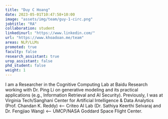 ```yaml
---
title: "Duy C Hoang"
date: 2023-05-01T10:47:58+10:00
image: "assets/img/team/guy-1-circ.png"
jobtitle: "RA"
collaboration: student
linkedinurl: "https://www.linkedin.com/"
url: "https://www.khoadoan.me/team"
areas: NLP/LLMs
promoted: true
faculty: false
research_assistant: true
urop_assistant: false
phd_student: false
weight: 1
---
```


I am a Researcher in the Cognitive Computing Lab at Baidu Research working with Dr. Ping Li on generative modeling and its practical applications (e.g., Information Retrieval and AI Security). Previously, I was at Virginia Tech/Sanghani Center for Artificial Intelligence & Data Analytics (Prof. Chandan K. Reddy) ⟵ Criteo AI Lab (Dr. Sathiya Keerthi Selvaraj and Dr. Fengjiao Wang) ⟵ UMCP/NASA Goddard Space Flight Center. 
